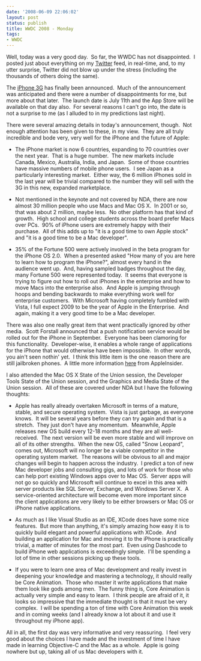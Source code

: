 ```yaml
---
date: '2008-06-09 22:06:02'
layout: post
status: publish
title: WWDC 2008 - Monday
tags:
- WWDC
---
```


Well, today was a very good day.  So far, the WWDC has not disappointed.  I posted just about everything on my [Twitter](http://www.twitter.com/forkbender) feed, in real-time, and, to my utter surprise, Twitter did not blow up under the stress (including the thousands of others doing the same).

The [iPhone 3G](http://www.apple.com/iphone/) has finally been announced.  Much of the announcement was anticipated and there were a number of disappointments for me, but more about that later.  The launch date is July 11th and the App Store will be available on that day also.  For several reasons I can't go into, the date is not a surprise to me (as I alluded to in my predictions last night).

There were several amazing details in today's announcement, though.  Not enough attention has been given to these, in my view.  They are all truly incredible and bode very, very well for the iPhone and the future of Apple:



	
  * The iPhone market is now 6 countries, expanding to 70 countries over the next year.  That is a huge number.  The new markets include Canada, Mexico, Australia, India, and Japan.  Some of those countries have massive numbers of mobile phone users.  I see Japan as a particularly interesting market.  Either way, the 6 million iPhones sold in the last year will be trivial compared to the number they will sell with the 3G in this new, expanded marketplace.

	
  * Not mentioned in the keynote and not covered by NDA, there are now almost 30 million people who use Macs and Mac OS X.  In 2001 or so, that was about 2 million, maybe less.  No other platform has that kind of growth.  High school and college students across the board prefer Macs over PCs.  90% of iPhone users are extremely happy with their purchase.  All of this adds up to "it is a good time to own Apple stock" and "it is a good time to be a Mac developer".

	
  * 35% of the Fortune 500 were actively involved in the beta program for the iPhone OS 2.0.  When a presented asked "How many of you are here to learn how to program the iPhone?", almost every hand in the audience went up.  And, having sampled badges throughout the day, many Fortune 500 were represented today.  It seems that everyone is trying to figure out how to roll out iPhones in the enterprise and how to move Macs into the enterprise also.  And Apple is jumping through hoops and bending backwards to make everything work well for enterprise customers.  With Microsoft having completely fumbled with Vista, I full expect 2009 to be the year of Apple in the Enterprise.  And again, making it a very good time to be a Mac developer.


There was also one really great item that went practically ignored by other media.  Scott Forstall announced that a push notification service would be rolled out for the iPhone in September.  Everyone has been clamoring for this functionality.  Developer-wise, it enables a whole range of applications for the iPhone that would otherwise have been impossible.  In other words, you ain't seen nothin' yet.  I think this little item is the one reason there are still jailbroken phones.  A little more information [here](http://www.appleinsider.com/articles/08/06/09/apple_tackles_iphone_background_app_limits_with_push_service.html) from AppleInsider.

I also attended the Mac OS X State of the Union session, the Developer Tools State of the Union session, and the Graphics and Media State of the Union session.  All of these are covered under NDA but I have the following thoughts:



	
  * Apple has really already overtaken Microsoft in terms of a mature, stable, and secure operating system.  Vista is just garbage, as everyone knows.  It will be several years before they can try again and that is a stretch.  They just don't have any momentum.  Meanwhile, Apple releases new OS build every 12-18 months and they are all well-received.  The next version will be even more stable and will improve on all of its other strengths.  When the new OS, called "Snow Leopard", comes out, Microsoft will no longer be a viable competitor in the operating system market.  The reasons will be obvious to all and major changes will begin to happen across the industry.  I predict a ton of new Mac developer jobs and consulting gigs, and lots of work for those who can help port existing Windows apps over to Mac OS.  Server apps will not go so quickly and Microsoft will continue to excel in this area with server products like SQL Server, Exchange, and Windows Server X.  A service-oriented architecture will become even more important since the client applications are very likely to be either browsers or Mac OS or iPhone native applications.

	
  * As much as I like Visual Studio as an IDE, XCode does have some nice features.  But more than anything, it's simply amazing how easy it is to quickly build elegant and powerful applications with XCode.  And building an application for Mac and moving it to the iPhone is practically trivial, a matter of minutes for the most part.  Even using Dashcode to build iPhone web applications is exceedingly simple.  I'll be spending a lot of time in other sessions picking up these tools.

	
  * If you were to learn one area of Mac development and really invest in deepening your knowledge and mastering a technology, it should really be Core Animation.  Those who master it write applications that make them look like gods among men.  The funny thing is, Core Animation is actually very simple and easy to learn.  I think people are afraid of it, it looks so impressive that the immediate thought is that it must be very complex.  I will be spending a ton of time with Core Animation this week and in coming weeks (and I already know a lot about it and use it throughout my iPhone app).


All in all, the first day was very informative and very reassuring.  I feel very good about the choices I have made and the investment of time I have made in learning Objective-C and the Mac as a whole.  Apple is going nowhere but up, taking all of us Mac developers with it.
